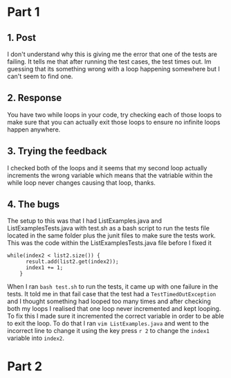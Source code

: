 # Part 1
## 1. Post
I don't understand why this is giving me the error that one of the tests are failing. It tells me that after running the test cases, the test times out. Im guessing that its something wrong with a loop happening somewhere but I can't seem to find one.

## 2. Response
You have two while loops in your code, try checking each of those loops to make sure that you can actually exit those loops to ensure no infinite loops happen anywhere.

## 3. Trying the feedback
I checked both of the loops and it seems that my second loop actually increments the wrong variable which means that the vatriable within the while loop never changes causing that loop, thanks.

## 4. The bugs
The setup to this was that I had ListExamples.java and ListExamplesTests.java with test.sh as a bash script to run the tests file located in the same folder plus the junit files to make sure the tests work. This was the code within the ListExamplesTests.java file before I fixed it
```
while(index2 < list2.size()) {
      result.add(list2.get(index2));
      index1 += 1;
    }
```
When I ran `bash test.sh` to run the tests, it came up with one failure in the tests. It told me in that fail case that the test had a `TestTimedOutException` and I thought something had looped too many times and after checking both my loops I realised that one loop never incremented and kept looping. To fix this I made sure it incremented the correct variable in order to be able to exit the loop. To do that I ran `vim ListExamples.java` and went to the incorrect line to change it using the key press `r 2` to change the `index1` variable into `index2`.



# Part 2
